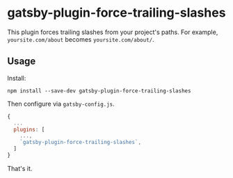 # gatsby-plugin-force-trailing-slashes

This plugin forces trailing slashes from your project's paths. For
example, `yoursite.com/about` becomes `yoursite.com/about/`.

## Usage

Install:

```
npm install --save-dev gatsby-plugin-force-trailing-slashes
```

Then configure via `gatsby-config.js`.

```js
{
  ...
  plugins: [
    ...,
    `gatsby-plugin-force-trailing-slashes`,
  ]
}
```

That's it.